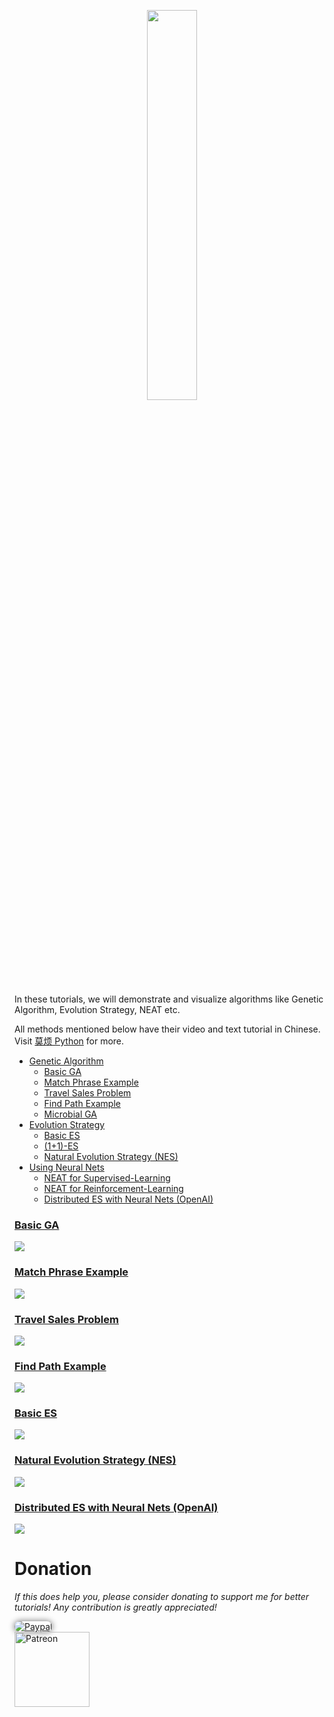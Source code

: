 <p align="center">
    <a href="EA.jpg?raw=true" target="_blank">
    <img width="40%" src="EA.jpg" style="max-width:100%;">
    </a>
</p>

In these tutorials, we will demonstrate and visualize algorithms like Genetic Algorithm,
Evolution Strategy, NEAT etc.

All methods mentioned below have their video and text tutorial in Chinese. Visit [莫烦 Python](https://mofanpy.com/) for more.


* [Genetic Algorithm](/tutorial-contents/Genetic%20Algorithm)
  * [Basic GA](tutorial-contents/Genetic%20Algorithm/Genetic%20Algorithm%20Basic.py)
  * [Match Phrase Example](tutorial-contents/Genetic%20Algorithm/Match%20Phrase.py)
  * [Travel Sales Problem](tutorial-contents/Genetic%20Algorithm/Travel%20Sales%20Person.py)
  * [Find Path Example](tutorial-contents/Genetic%20Algorithm/Find%20Path.py)
  * [Microbial GA](tutorial-contents/Genetic%20Algorithm/Microbial%20Genetic%20Algorithm.py)
* [Evolution Strategy](/tutorial-contents/Evolution%20Strategy)
  * [Basic ES](tutorial-contents/Evolution%20Strategy/Evolution%20Strategy%20Basic.py)
  * [(1+1)-ES](tutorial-contents/Evolution%20Strategy/(1%2B1)-ES.py)
  * [Natural Evolution Strategy (NES)](tutorial-contents/Evolution%20Strategy/Natural%20Evolution%20Strategy%20(NES).py)
* [Using Neural Nets](/tutorial-contents/Using%20Neural%20Nets)
  * [NEAT for Supervised-Learning](/tutorial-contents/Using%20Neural%20Nets/NEAT)
  * [NEAT for Reinforcement-Learning](/tutorial-contents/Using%20Neural%20Nets/NEAT_gym)
  * [Distributed ES with Neural Nets (OpenAI)](tutorial-contents/Using%20Neural%20Nets/Evolution%20Strategy%20with%20Neural%20Nets.py)


### [Basic GA](tutorial-contents/Genetic%20Algorithm/Genetic%20Algorithm%20Basic.py)


<a href="tutorial-contents/Genetic%20Algorithm/Genetic%20Algorithm%20Basic.py">
    <img class="course-image" src="/demo/ga.gif">
</a>

### [Match Phrase Example](tutorial-contents/Genetic%20Algorithm/Match%20Phrase.py)

<a href="tutorial-contents/Genetic%20Algorithm/Match%20Phrase.py">
    <img class="course-image" src="/demo/phrase.gif">
</a>

### [Travel Sales Problem](tutorial-contents/Genetic%20Algorithm/Travel%20Sales%20Person.py)

<a href="https://github.com/MorvanZhou/Tensorflow-Tutorial/blob/master/tutorial-contents/302_simple_classification.py">
    <img class="course-image" src="/demo/tsp.gif">
</a>

### [Find Path Example](tutorial-contents/Genetic%20Algorithm/Find%20Path.py)
<a href="tutorial-contents/Genetic%20Algorithm/Find%20Path.py">
    <img class="course-image" src="/demo/find path.gif" >
</a>

### [Basic ES](tutorial-contents/Evolution%20Strategy/Evolution%20Strategy%20Basic.py)

<a href="tutorial-contents/Evolution%20Strategy/Evolution%20Strategy%20Basic.py">
    <img class="course-image" src="/demo/es.gif" >
</a>

### [Natural Evolution Strategy (NES)](tutorial-contents/Evolution%20Strategy/Natural%20Evolution%20Strategy%20(NES).py)

<a href="tutorial-contents/Evolution%20Strategy/Natural%20Evolution%20Strategy%20(NES).py">
    <img class="course-image" src="/demo/nes.gif" >
</a>

### [Distributed ES with Neural Nets (OpenAI)](tutorial-contents/Using%20Neural%20Nets/Evolution%20Strategy%20with%20Neural%20Nets.py)

<a href="tutorial-contents/Using%20Neural%20Nets/Evolution%20Strategy%20with%20Neural%20Nets.py">
    <img class="course-image" src="/demo/es_rl.gif" >
</a>

# Donation

*If this does help you, please consider donating to support me for better tutorials! Any contribution is greatly appreciated!*

<div >
  <a href="https://www.paypal.com/cgi-bin/webscr?cmd=_donations&amp;business=morvanzhou%40gmail%2ecom&amp;lc=C2&amp;item_name=MorvanPython&amp;currency_code=AUD&amp;bn=PP%2dDonationsBF%3abtn_donateCC_LG%2egif%3aNonHosted">
    <img style="border-radius: 20px;  box-shadow: 0px 0px 10px 1px  #888888;"
         src="https://www.paypalobjects.com/webstatic/en_US/i/btn/png/silver-pill-paypal-44px.png"
         alt="Paypal"
         height="auto" ></a>
</div>

<div>
  <a href="https://www.patreon.com/morvan">
    <img src="https://mofanpy.com/static/img/support/patreon.jpg"
         alt="Patreon"
         height=120>
  </a>
</div>